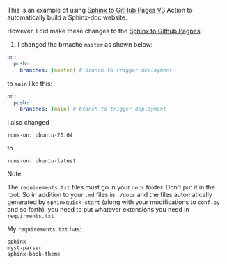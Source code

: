This is an example of using [Sphinx to GitHub Pages V3](https://github.com/marketplace/actions/sphinx-to-github-pages) Action to automatically build
a Sphinx-doc website.

However, I did make these changes to the [Sphinx to Github Pagpes](https://github.com/marketplace/actions/sphinx-to-github-pages):

1. I changed the brnache `master` as shown below:

```yml
on:
  push:
    branches: [master] # branch to trigger deployment
```

to `main` like this:


```yml
on:
  push:
    branches: [main] # branch to trigger deployment
```

I also changed

```
runs-on: ubuntu-20.04
```

to 

```
runs-on: ubuntu-latest
```

> [!NOTE]
> The `requirements.txt` files must go in your `docs` folder. Don't put it in the root. So in addition to your `.md`  files in `./docs` and the files automatically generated
> by `sphinxquick-start` (along with your modifications to `conf.py` and so forth), you need to put whatever extensions you need in `requirments.txt`

My `requirements.txt` has:

```
sphinx
myst-parser
sphinx-book-theme
```
